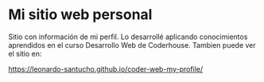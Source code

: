 # Mi sitio web personal

Sitio con información de mi perfil. Lo desarrollé aplicando conocimientos aprendidos en el curso Desarrollo Web de Coderhouse.
Tambien puede ver el sitio en:

https://leonardo-santucho.github.io/coder-web-my-profile/ 
